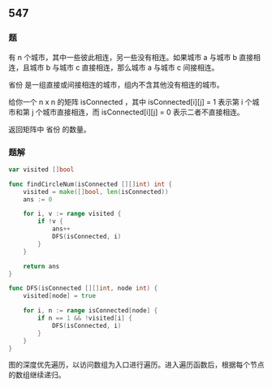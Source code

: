 ## 547

### 题
有 n 个城市，其中一些彼此相连，另一些没有相连。如果城市 a 与城市 b 直接相连，且城市 b 与城市 c 直接相连，那么城市 a 与城市 c 间接相连。

省份 是一组直接或间接相连的城市，组内不含其他没有相连的城市。

给你一个 n x n 的矩阵 isConnected ，其中 isConnected[i][j] = 1 表示第 i 个城市和第 j 个城市直接相连，而 isConnected[i][j] = 0 表示二者不直接相连。

返回矩阵中 省份 的数量。

### 题解
```go
var visited []bool

func findCircleNum(isConnected [][]int) int {
	visited = make([]bool, len(isConnected))
	ans := 0

	for i, v := range visited {
		if !v {
			ans++
			DFS(isConnected, i)
		}
	}

	return ans
}

func DFS(isConnected [][]int, node int) {
	visited[node] = true

	for i, n := range isConnected[node] {
		if n == 1 && !visited[i] {
			DFS(isConnected, i)
		}
	}
}
```
图的深度优先遍历，以访问数组为入口进行遍历。进入遍历函数后，根据每个节点的数组继续递归。
